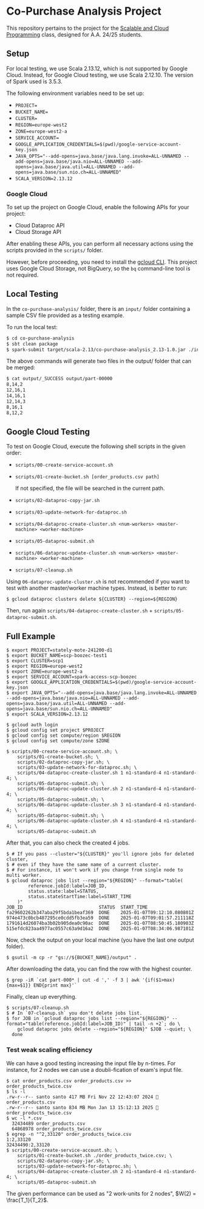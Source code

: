 # Co-Purchase Analysis Project

This repository pertains to the project for the [Scalable and Cloud Programming](https://www.unibo.it/en/study/phd-professional-masters-specialisation-schools-and-other-programmes/course-unit-catalogue/course-unit/2023/479058) class, designed for A.A. 24/25 students.

## Setup

For local testing, we use Scala 2.13.12, which is not supported by Google Cloud. Instead, for Google Cloud testing, we use Scala 2.12.10. The version of Spark used is 3.5.3.

The following environment variables need to be set up:

- `PROJECT=`
- `BUCKET_NAME=`
- `CLUSTER=`
- `REGION=europe-west2`
- `ZONE=europe-west2-a`
- `SERVICE_ACCOUNT=`
- `GOOGLE_APPLICATION_CREDENTIALS=$(pwd)/google-service-account-key.json`
- `JAVA_OPTS="--add-opens=java.base/java.lang.invoke=ALL-UNNAMED --add-opens=java.base/java.nio=ALL-UNNAMED --add-opens=java.base/java.util=ALL-UNNAMED --add-opens=java.base/sun.nio.ch=ALL-UNNAMED"`
- `SCALA_VERSION=2.13.12`

### Google Cloud

To set up the project on Google Cloud, enable the following APIs for your project:

- Cloud Dataproc API
- Cloud Storage API

After enabling these APIs, you can perform all necessary actions using the scripts provided in the `scripts/` folder.

However, before proceeding, you need to install the [gcloud CLI](https://cloud.google.com/sdk/docs/install). This project uses Google Cloud Storage, not BigQuery, so the `bq` command-line tool is not required.

## Local Testing

In the `co-purchase-analysis/` folder, there is an `input/` folder containing a sample CSV file provided as a testing example.

To run the local test:

```bash
$ cd co-purchase-analysis
$ sbt clean package
$ spark-submit target/scala-2.13/co-purchase-analysis_2.13-1.0.jar ./input/sample1.csv output
```

The above commands will generate two files in the output/ folder that can be merged:

```bash
$ cat output/_SUCCESS output/part-00000
8,14,2
12,16,1
14,16,1
12,14,3
8,16,1
8,12,2
```

## Google Cloud Testing

To test on Google Cloud, execute the following shell scripts in the given order:

- `scripts/00-create-service-account.sh`
- `scripts/01-create-bucket.sh [order_products.csv path]`

    If not specified, the file will be searched in the current path.

- `scripts/02-dataproc-copy-jar.sh`
- `scripts/03-update-network-for-dataproc.sh`
- `scripts/04-dataproc-create-cluster.sh <num-workers> <master-machine> <worker-machine>`
- `scripts/05-dataproc-submit.sh`
- `scripts/06-dataproc-update-cluster.sh <num-workers> <master-machine> <worker-machine>`
- `scripts/07-cleanup.sh`

Using `06-dataproc-update-cluster.sh` is not recommended if you want to test
with another master/worker machine types. Instead, is better to run:

```
$ gcloud dataproc clusters delete ${CLUSTER} --region=${REGION}
```

Then, run again `scripts/04-dataproc-create-cluster.sh` + `scripts/05-dataproc-submit.sh`.

## Full Example

```
$ export PROJECT=stately-mote-241200-d1
$ export BUCKET_NAME=scp-boozec-test1
$ export CLUSTER=scp1
$ export REGION=europe-west2
$ export ZONE=europe-west2-a
$ export SERVICE_ACCOUNT=spark-access-scp-boozec
$ export GOOGLE_APPLICATION_CREDENTIALS=$(pwd)/google-service-account-key.json
$ export JAVA_OPTS="--add-opens=java.base/java.lang.invoke=ALL-UNNAMED --add-opens=java.base/java.nio=ALL-UNNAMED --add-opens=java.base/java.util=ALL-UNNAMED --add-opens=java.base/sun.nio.ch=ALL-UNNAMED"
$ export SCALA_VERSION=2.13.12

$ gcloud auth login
$ gcloud config set project $PROJECT
$ gcloud config set compute/region $REGION
$ gcloud config set compute/zone $ZONE

$ scripts/00-create-service-account.sh; \
    scripts/01-create-bucket.sh; \
    scripts/02-dataproc-copy-jar.sh; \
    scripts/03-update-network-for-dataproc.sh; \
    scripts/04-dataproc-create-cluster.sh 1 n1-standard-4 n1-standard-4; \
    scripts/05-dataproc-submit.sh; \
    scripts/06-dataproc-update-cluster.sh 2 n1-standard-4 n1-standard-4; \
    scripts/05-dataproc-submit.sh; \
    scripts/06-dataproc-update-cluster.sh 3 n1-standard-4 n1-standard-4; \
    scripts/05-dataproc-submit.sh; \
    scripts/06-dataproc-update-cluster.sh 4 n1-standard-4 n1-standard-4; \
    scripts/05-dataproc-submit.sh
```

After that, you can also check the created 4 jobs.

```
$ # If you pass --cluster="${CLUSTER}" you'll ignore jobs for deleted cluster,
$ # even if they have the same name of a current cluster.
$ # For instance, it won't work if you change from single node to multi worker.
$ gcloud dataproc jobs list --region="${REGION}" --format="table(
        reference.jobId:label=JOB_ID,
        status.state:label=STATUS,
        status.stateStartTime:label=START_TIME
    )"
JOB_ID                            STATUS  START_TIME
fa29602262b347aba29f5bda1beaf369  DONE    2025-01-07T09:12:10.080801Z
974e473c0bcb487295ce0cdd5fb3ea59  DONE    2025-01-07T09:01:57.211118Z
1791614d26074ba3b02b905dea0c90ac  DONE    2025-01-07T08:50:45.180903Z
515efdc823aa4977ac0557c63a9d16a2  DONE    2025-01-07T08:34:06.987101Z
```

Now, check the output on your local machine (you have the last one output folder).

```
$ gsutil -m cp -r "gs://${BUCKET_NAME}/output" .
```

After downloading the data, you can find the row with the highest counter.

```
$ grep -iR `cat part-000* | cut -d ',' -f 3 | awk '{if($1>max){max=$1}} END{print max}'`
```

Finally, clean up everything.

```
$ scripts/07-cleanup.sh
$ # In `07-cleanup.sh` you don't delete jobs list.
$ for JOB in `gcloud dataproc jobs list --region="${REGION}" --format="table(reference.jobId:label=JOB_ID)" | tail -n +2`; do \
    gcloud dataproc jobs delete --region="${REGION}" $JOB --quiet; \
  done
```

### Test weak scaling efficiency

We can have a good testing increasing the input file by n-times. For
instance, for 2 nodes we can use a doubli-fication of exam's input file.

```
$ cat order_products.csv order_products.csv >> order_products_twice.csv
$ ls -l
.rw-r--r-- santo santo 417 MB Fri Nov 22 12:43:07 2024 📄 order_products.csv
.rw-r--r-- santo santo 834 MB Mon Jan 13 15:12:13 2025 📄 order_products_twice.csv
$ wc -l *.csv
  32434489 order_products.csv
  64868978 order_products_twice.csv
$ egrep -n "^2,33120" order_products_twice.csv
1:2,33120
32434490:2,33120
$ scripts/00-create-service-account.sh; \
    scripts/01-create-bucket.sh ./order_products_twice.csv; \
    scripts/02-dataproc-copy-jar.sh; \
    scripts/03-update-network-for-dataproc.sh; \
    scripts/04-dataproc-create-cluster.sh 2 n1-standard-4 n1-standard-4; \
    scripts/05-dataproc-submit.sh
```

The given performance can be used as "2 work-units for 2 nodes", $W(2) =
\frac{T_1}{T_2}$.
